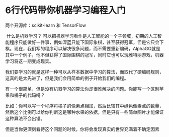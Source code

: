 # 6行代码带你机器学习编程入门

两个开源库：scikit-learn 和 TensorFlow

​	什么是机器学习？  可以把机器学习看作是人工智能的一个子领域，初期的人工智能程序只能做好一件事，例如深蓝只能下国际象棋，甚至获得冠军，但是它只会下棋。现在，我们写的程序可以解决很多问题，而不需要重新编码，AlphaGO就是其中一个例子，他不但获得了国际围棋的冠军，同时它也可以玩雅特丽游戏，机器学习将这一期变成现实。

​	我们要学习的就是这样一种可以从样本数据中学习的算法，而取代了硬编码规则，这真的是太先进了，但是我们会用简单的例子开始我们的编程。

​	有一个很简单，但是没有机器学习的算法你却很难解决的问题。你能写一个区别苹果和橘子的代码吗？

​	比如：你可以写一个程序将橘子的像素点相加，然后比较其中绿色像素点的数量，然后这个比例可以给你判断这是哪种水果的依据，但是只有一些简单图片才能保证这种算法不会出错。

​	但是当你更深刻看待这个问题的时候，你将会发现真实的世界充满着不确定因素

